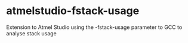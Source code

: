 # atmelstudio-fstack-usage
Extension to Atmel Studio using the -fstack-usage parameter to GCC to analyse stack usage
